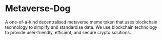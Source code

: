 # Metaverse-Dog

A one-of-a-kind decentralised metaverse meme token that uses blockchain technology to simplify and standardise data. We use blockchain technology to provide user-friendly, efficient, and secure crypto solutions.
